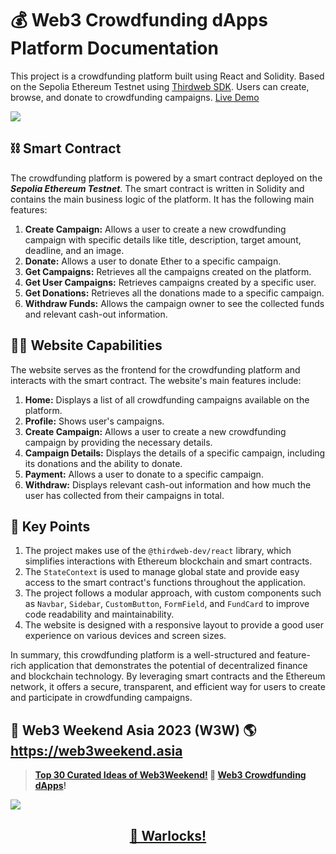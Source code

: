 # 💰 Web3 Crowdfunding dApps Platform Documentation

This project is a crowdfunding platform built using React and Solidity. Based on the Sepolia Ethereum Testnet using [Thirdweb SDK](https://thirdweb.com). Users can create, browse, and donate to crowdfunding campaigns.
[Live Demo](https://w3w-crowdfunding-dapp.vercel.app)

<img src="https://i.ibb.co/WszkkqJ/Opera-Snapshot-2023-05-09-115151-w3w-crowdfunding-dapp-vercel-app.png"/>

## ⛓ Smart Contract

The crowdfunding platform is powered by a smart contract deployed on the _**Sepolia Ethereum Testnet**_. The smart contract is written in Solidity and contains the main business logic of the platform. It has the following main features:

1. **Create Campaign:** Allows a user to create a new crowdfunding campaign with specific details like title, description, target amount, deadline, and an image.
2. **Donate:** Allows a user to donate Ether to a specific campaign.
3. **Get Campaigns:** Retrieves all the campaigns created on the platform.
4. **Get User Campaigns:** Retrieves campaigns created by a specific user.
5. **Get Donations:** Retrieves all the donations made to a specific campaign.
6. **Withdraw Funds:** Allows the campaign owner to see the collected funds and relevant cash-out information.

## 👨‍💻 Website Capabilities

The website serves as the frontend for the crowdfunding platform and interacts with the smart contract. The website's main features include:

1. **Home:** Displays a list of all crowdfunding campaigns available on the platform.
2. **Profile:** Shows user's campaigns.
3. **Create Campaign:** Allows a user to create a new crowdfunding campaign by providing the necessary details.
4. **Campaign Details:** Displays the details of a specific campaign, including its donations and the ability to donate.
5. **Payment:** Allows a user to donate to a specific campaign.
6. **Withdraw:** Displays relevant cash-out information and how much the user has collected from their campaigns in total.

## 📝 Key Points

1. The project makes use of the `@thirdweb-dev/react` library, which simplifies interactions with Ethereum blockchain and smart contracts.
2. The `StateContext` is used to manage global state and provide easy access to the smart contract's functions throughout the application.
3. The project follows a modular approach, with custom components such as `Navbar`, `Sidebar`, `CustomButton`, `FormField`, and `FundCard` to improve code readability and maintainability.
4. The website is designed with a responsive layout to provide a good user experience on various devices and screen sizes.

In summary, this crowdfunding platform is a well-structured and feature-rich application that demonstrates the potential of decentralized finance and blockchain technology. By leveraging smart contracts and the Ethereum network, it offers a secure, transparent, and efficient way for users to create and participate in crowdfunding campaigns.

## 🏁 Web3 Weekend Asia 2023 (W3W) 🌎 https://web3weekend.asia
  
> **[Top 30 Curated Ideas of Web3Weekend!](https://twitter.com/Web3Weekend/status/1664935449805180930) 🎉 [Web3 Crowdfunding dApps](https://github.com/vvarl0cks/Web3-Crowdfunding)!**

<a href="https://twitter.com/Web3Weekend/status/1664935449805180930"><img src="https://pbs.twimg.com/media/FxsJ9FtacAI8wxU?format=jpg&name=large" border="0" /></a> 


## <p align="center">[🤖 Warlocks!](http://warlocks.netlify.app)
